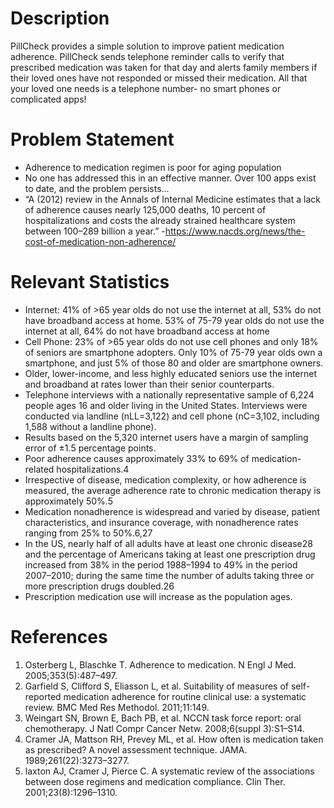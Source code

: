 # Description

PillCheck provides a simple solution to improve patient medication adherence. PillCheck sends telephone reminder calls to verify that prescribed medication was taken for that day and alerts family members if their loved ones have not responded or missed their medication. All that your loved one needs is a telephone number- no smart phones or complicated apps!

# Problem Statement

* Adherence to medication regimen is poor for aging population
* No one has addressed this in an effective manner. Over 100 apps exist to date, and the problem persists…
* “A (2012) review in the Annals of Internal Medicine estimates that a lack of adherence causes nearly 125,000 deaths, 10 percent of hospitalizations and costs the already strained healthcare system between $100–$289 billion a year.” -https://www.nacds.org/news/the-cost-of-medication-non-adherence/

# Relevant Statistics

* Internet: 41% of >65 year olds do not use the internet at all, 53% do not have broadband access at home. 53% of 75-79 year olds do not use the internet at all, 64% do not have broadband access at home
* Cell Phone: 23% of >65 year olds do not use cell phones and only 18% of seniors are smartphone adopters. Only 10% of 75-79 year olds own a smartphone, and just 5% of those 80 and older are smartphone owners.
* Older, lower-income, and less highly educated seniors use the internet and broadband at rates lower than their senior counterparts.
* Telephone interviews with a nationally representative sample of 6,224 people ages 16 and older living in the United States. Interviews were conducted via landline (nLL=3,122) and cell phone (nC=3,102, including 1,588 without a landline phone). 
* Results based on the 5,320 internet users have a margin of sampling error of ±1.5 percentage points.
* Poor adherence causes approximately 33% to 69% of medication-related hospitalizations.4
* Irrespective of disease, medication complexity, or how adherence is measured, the average adherence rate to chronic medication therapy is approximately 50%.5
* Medication nonadherence is widespread and varied by disease, patient characteristics, and insurance coverage, with nonadherence rates ranging from 25% to 50%.6,27 
* In the US, nearly half of all adults have at least one chronic disease28 and the percentage of Americans taking at least one prescription drug increased from 38% in the period 1988–1994 to 49% in the period 2007–2010; during the same time the number of adults taking three or more prescription drugs doubled.26 
* Prescription medication use will increase as the population ages. 

# References

1. Osterberg L, Blaschke T. Adherence to medication. N Engl J Med. 2005;353(5):487–497.
2. Garfield S, Clifford S, Eliasson L, et al. Suitability of measures of self-reported medication adherence for routine clinical use: a systematic review. BMC Med Res Methodol. 2011;11:149.
3. Weingart SN, Brown E, Bach PB, et al. NCCN task force report: oral chemotherapy. J Natl Compr Cancer Netw. 2008;6(suppl 3):S1–S14.
4. Cramer JA, Mattson RH, Prevey ML, et al. How often is medication taken as prescribed? A novel assessment technique. JAMA. 1989;261(22):3273–3277.
5. laxton AJ, Cramer J, Pierce C. A systematic review of the associations between dose regimens and medication compliance. Clin Ther. 2001;23(8):1296–1310. 
